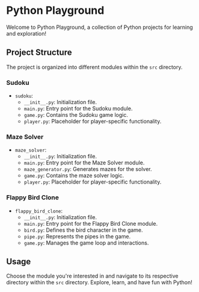 # Python Playground

Welcome to Python Playground, a collection of Python projects for learning and exploration!

## Project Structure

The project is organized into different modules within the `src` directory.

### Sudoku

- `sudoku`:
  - `__init__.py`: Initialization file.
  - `main.py`: Entry point for the Sudoku module.
  - `game.py`: Contains the Sudoku game logic.
  - `player.py`: Placeholder for player-specific functionality.

### Maze Solver

- `maze_solver`:
  - `__init__.py`: Initialization file.
  - `main.py`: Entry point for the Maze Solver module.
  - `maze_generator.py`: Generates mazes for the solver.
  - `game.py`: Contains the maze solver logic.
  - `player.py`: Placeholder for player-specific functionality.

### Flappy Bird Clone

- `flappy_bird_clone`:
  - `__init__.py`: Initialization file.
  - `main.py`: Entry point for the Flappy Bird Clone module.
  - `bird.py`: Defines the bird character in the game.
  - `pipe.py`: Represents the pipes in the game.
  - `game.py`: Manages the game loop and interactions.

## Usage

Choose the module you're interested in and navigate to its respective directory within the `src` directory. Explore, learn, and have fun with Python!
